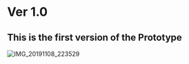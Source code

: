 # Ver 1.0
## This is the first version of the Prototype
![IMG_20191108_223529](https://user-images.githubusercontent.com/59409051/74080673-9b011f00-4a81-11ea-9276-7948c7689397.jpg)
